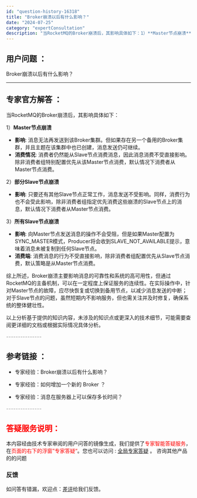 ```yaml
---
id: "question-history-16318"
title: "Broker崩溃以后有什么影响？"
date: "2024-07-25"
category: "expertConsultation"
description: "当RocketMQ的Broker崩溃后，其影响具体如下：1）**Master节点崩溃**   - **影响**: 消息无法再发送到该Broker集群。但如果存在另一个备用的Broker集群，并且主题在该集群中也已创建，消息发送仍可继续。   - **消费情况**: 消费者仍然能从Slave节点消费消"
---
```


## 用户问题 ： 
 Broker崩溃以后有什么影响？  

---------------
## 专家官方解答 ：

当RocketMQ的Broker崩溃后，其影响具体如下：

1）**Master节点崩溃**
   - **影响**: 消息无法再发送到该Broker集群。但如果存在另一个备用的Broker集群，并且主题在该集群中也已创建，消息发送仍可继续。
   - **消费情况**: 消费者仍然能从Slave节点消费消息，因此消息消费不受直接影响。除非消费者组特别配置优先从该Master节点消费，默认情况下消费者从Master节点消费。

2）**部分Slave节点崩溃**
   - **影响**: 只要还有其他Slave节点正常工作，消息发送不受影响。同样，消费行为也不会受此影响，除非消费者组指定优先消费这些崩溃的Slave节点上的消息，默认情况下消费者从Master节点消费。

3）**所有Slave节点崩溃**
   - **影响**: 向Master节点发送消息的操作不会受阻，但是如果Master配置为SYNC_MASTER模式，Producer将会收到SLAVE_NOT_AVAILABLE提示，意味着消息未被复制到任何Slave节点。
   - **消费端**: 消费消息的行为不受直接影响，除非消费者组配置优先从Slave节点消费，默认策略是从Master节点消费。

综上所述，Broker崩溃主要影响消息的可靠性和系统的高可用性，但通过RocketMQ的主备机制，可以在一定程度上保证服务的连续性。在实际操作中，针对Master节点的故障，应尽快恢复或切换到备用节点，以减少消息发送的中断；对于Slave节点的问题，虽然短期内不影响服务，但也需关注并及时修复，确保系统的整体健壮性。

以上分析基于提供的知识内容，未涉及的知识点或更深入的技术细节，可能需要查阅更详细的文档或根据实际情况具体分析。


<font color="#949494">---------------</font> 


## 参考链接 ：

* 专家经验：Broker崩溃以后有什么影响？ 
 
 * 专家经验：如何增加一个新的 Broker ？ 
 
 * 专家经验：消息在服务器上可以保存多长时间？ 


 <font color="#949494">---------------</font> 
 


## <font color="#FF0000">答疑服务说明：</font> 

本内容经由技术专家审阅的用户问答的镜像生成，我们提供了<font color="#FF0000">专家智能答疑服务</font>，在<font color="#FF0000">页面的右下的浮窗”专家答疑“</font>。您也可以访问 : [全局专家答疑](https://answer.opensource.alibaba.com/docs/intro) 。 咨询其他产品的的问题

### 反馈
如问答有错漏，欢迎点：[差评](https://ai.nacos.io/user/feedbackByEnhancerGradePOJOID?enhancerGradePOJOId=16344)给我们反馈。
